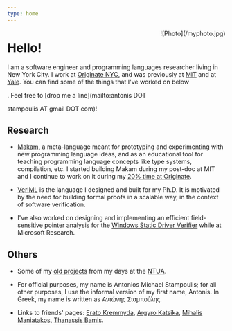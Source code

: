 ```yaml
---
type: home
---
```


<span style="border-radius: 10px; padding: -10px; display: block; overflow: hidden; float: right; padding: 0px; margin-left: 20px;">
![Photo](/myphoto.jpg)
</span>

# Hello!

I am a software engineer and programming languages researcher living in New York City.  I work at
[Originate NYC](http://www.originate.com/), and was previously at [MIT](http://plv.csail.mit.edu/)
and at [Yale](http://cpsc.yale.edu/). You can find some of the things that I've worked on below<!-- , or -->
<!-- read new posts to this site as [a blog](/blog) -->. Feel free to [drop me a line](mailto:antonis DOT 
stampoulis AT gmail DOT com)!

## Research

* [Makam](/makam), a meta-language meant for prototyping and experimenting with new programming language ideas,
and as an educational tool for teaching programming language concepts like type systems, compilation, etc.
I started building Makam during my post-doc at MIT and I continue to work on it during my
[20% time at Originate](http://www.originate.com/stories/20-percent-time-done-right).

* [VeriML](/veriml) is the language I designed and built for my Ph.D. It is motivated by the need
for building formal proofs in a scalable way, in the context of software verification.

* I've also worked on designing and implementing an efficient field-sensitive pointer analysis for
  the [Windows Static Driver Verifier](http://research.microsoft.com/en-us/projects/slam/) while at
  Microsoft Research.

## Others

* Some of my [old projects](/oldprojects) from my days at the [NTUA](http://www.ece.ntua.gr/).

* For official purposes, my name is Antonios Michael Stampoulis; for all other purposes, I use
the informal version of my first name, Antonis. In Greek, my name is written as <span
style="font-family: 'Helvetica', 'Arial', sans;">Αντώνης Σταμπούλης</span>.

* Links to friends' pages: [Erato Kremmyda](http://www.eratoAkremmyda.com),
  [Argyro Katsika](http://www.ling.uni-potsdam.de/~katsika/),
  [Mihalis Maniatakos](http://nyuad.nyu.edu/en/academics/faculty/michail-maniatakos.html),
  [Thanassis Bamis](http://www.engr.uconn.edu/~bam11008/).
